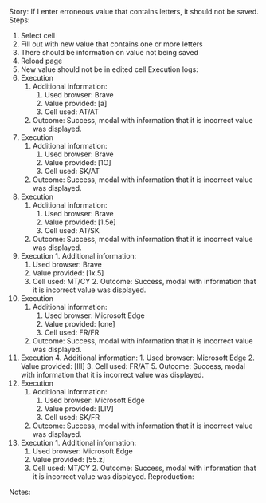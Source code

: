 Story:
If I enter erroneous value that contains letters, it should not be saved.
Steps:
1. Select cell
2. Fill out with new value that contains one or more letters
3. There should be information on value not being saved
4. Reload page
5. New value should not be in edited cell
Execution logs:
1. Execution
	1. Additional information:
		1. Used browser: Brave
		2. Value provided: [a]
		3. Cell used: AT/AT
	2. Outcome: Success, modal with information that it is incorrect value was displayed.
2.  Execution
	1. Additional information:
		1. Used browser: Brave
		2. Value provided: [1O]
		3. Cell used: SK/AT
	2. Outcome: Success, modal with information that it is incorrect value was displayed.
3.  Execution
	1. Additional information:
		1. Used browser: Brave
		2. Value provided: [1.5e]
		3. Cell used: AT/SK
	2. Outcome: Success, modal with information that it is incorrect value was displayed.
4.   Execution
	1. Additional information:
		1. Used browser: Brave
		2. Value provided: [1x.5]
		3. Cell used: MT/CY
	2. Outcome: Success, modal with information that it is incorrect value was displayed.
5. Execution
	1. Additional information:
		1. Used browser: Microsoft Edge
		2. Value provided: [one]
		3. Cell used: FR/FR
	2. Outcome: Success, modal with information that it is incorrect value was displayed.
6. Execution
	4. Additional information:
		1. Used browser: Microsoft Edge
		2. Value provided: [III]
		3. Cell used: FR/AT
	5. Outcome: Success, modal with information that it is incorrect value was displayed.
7.  Execution
	1. Additional information:
		1. Used browser: Microsoft Edge
		2. Value provided: [LIV]
		3. Cell used: SK/FR
	2. Outcome: Success, modal with information that it is incorrect value was displayed.
8.   Execution
	1. Additional information:
		1. Used browser: Microsoft Edge
		2. Value provided: [55.z]
		3. Cell used: MT/CY
	2. Outcome: Success, modal with information that it is incorrect value was displayed.
Reproduction:

Notes:

